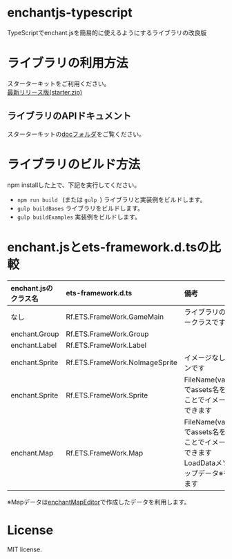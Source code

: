 # enchantjs-typescript
TypeScriptでenchant.jsを簡易的に使えるようにするライブラリの改良版

# ライブラリの利用方法
スターターキットをご利用ください。  
[最新リリース版(starter.zip)](https://github.com/kazenetu/enchantjs-typescript/releases/latest)

## ライブラリのAPIドキュメント
スターターキットの[docフォルダ](http://kazenetu.github.io/enchantjs-typescript/starter/doc/)をご覧ください。

# ライブラリのビルド方法
npm installした上で、下記を実行してください。  
   * ```npm run build ``` (または ```gulp ```) ライブラリと実装例をビルドします。
   * ```gulp buildBases``` ライブラリをビルドします。
   * ```gulp buildExamples``` 実装例をビルドします。

# enchant.jsとets-framework.d.tsの比較
|enchant.jsのクラス名|ets-framework.d.ts|備考|
|:---------|:---------|:---------|
|なし |Rf.ETS.FrameWork.GameMain |ライブラリのエントリークラスです |
|enchant.Group |Rf.ETS.FrameWork.Group | |
|enchant.Label |Rf.ETS.FrameWork.Label | |
|enchant.Sprite |Rf.ETS.FrameWork.NoImageSprite |イメージなしバージョンです |
|enchant.Sprite |Rf.ETS.FrameWork.Sprite | FileName(value:string)でassets名を指定することでイメージを設定できます |
|enchant.Map |Rf.ETS.FrameWork.Map |FileName(value:string)でassets名を指定することでイメージを設定できます<br>LoadDataメソッドでマップデータ※を読み込みます |

※Mapデータは[enchantMapEditor](https://github.com/wise9/enchantMapEditor)で作成したデータを利用します。


# License
MIT license.
